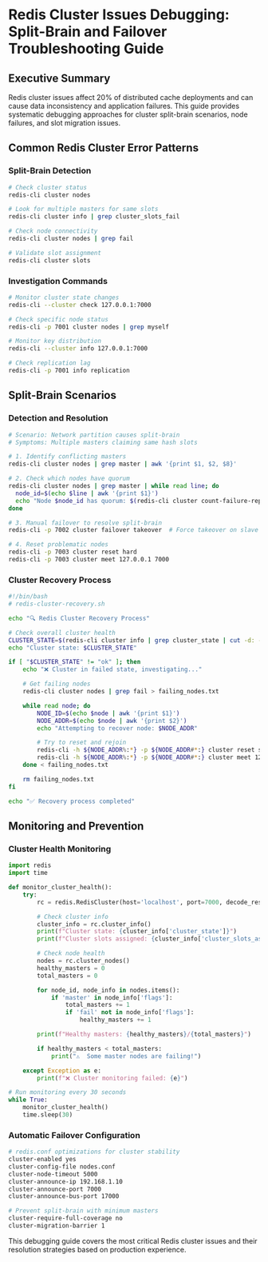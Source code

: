 # Redis Cluster Issues Debugging: Split-Brain and Failover Troubleshooting Guide

## Executive Summary

Redis cluster issues affect 20% of distributed cache deployments and can cause data inconsistency and application failures. This guide provides systematic debugging approaches for cluster split-brain scenarios, node failures, and slot migration issues.

## Common Redis Cluster Error Patterns

### Split-Brain Detection
```bash
# Check cluster status
redis-cli cluster nodes

# Look for multiple masters for same slots
redis-cli cluster info | grep cluster_slots_fail

# Check node connectivity
redis-cli cluster nodes | grep fail

# Validate slot assignment
redis-cli cluster slots
```

### Investigation Commands
```bash
# Monitor cluster state changes
redis-cli --cluster check 127.0.0.1:7000

# Check specific node status
redis-cli -p 7001 cluster nodes | grep myself

# Monitor key distribution
redis-cli --cluster info 127.0.0.1:7000

# Check replication lag
redis-cli -p 7001 info replication
```

## Split-Brain Scenarios

### Detection and Resolution
```bash
# Scenario: Network partition causes split-brain
# Symptoms: Multiple masters claiming same hash slots

# 1. Identify conflicting masters
redis-cli cluster nodes | grep master | awk '{print $1, $2, $8}'

# 2. Check which nodes have quorum
redis-cli cluster nodes | grep master | while read line; do
  node_id=$(echo $line | awk '{print $1}')
  echo "Node $node_id has quorum: $(redis-cli cluster count-failure-reports $node_id)"
done

# 3. Manual failover to resolve split-brain
redis-cli -p 7002 cluster failover takeover  # Force takeover on slave

# 4. Reset problematic nodes
redis-cli -p 7003 cluster reset hard
redis-cli -p 7003 cluster meet 127.0.0.1 7000
```

### Cluster Recovery Process
```bash
#!/bin/bash
# redis-cluster-recovery.sh

echo "🔍 Redis Cluster Recovery Process"

# Check overall cluster health
CLUSTER_STATE=$(redis-cli cluster info | grep cluster_state | cut -d: -f2)
echo "Cluster state: $CLUSTER_STATE"

if [ "$CLUSTER_STATE" != "ok" ]; then
    echo "❌ Cluster in failed state, investigating..."

    # Get failing nodes
    redis-cli cluster nodes | grep fail > failing_nodes.txt

    while read node; do
        NODE_ID=$(echo $node | awk '{print $1}')
        NODE_ADDR=$(echo $node | awk '{print $2}')
        echo "Attempting to recover node: $NODE_ADDR"

        # Try to reset and rejoin
        redis-cli -h ${NODE_ADDR%:*} -p ${NODE_ADDR#*:} cluster reset soft
        redis-cli -h ${NODE_ADDR%:*} -p ${NODE_ADDR#*:} cluster meet 127.0.0.1 7000
    done < failing_nodes.txt

    rm failing_nodes.txt
fi

echo "✅ Recovery process completed"
```

## Monitoring and Prevention

### Cluster Health Monitoring
```python
import redis
import time

def monitor_cluster_health():
    try:
        rc = redis.RedisCluster(host='localhost', port=7000, decode_responses=True)

        # Check cluster info
        cluster_info = rc.cluster_info()
        print(f"Cluster state: {cluster_info['cluster_state']}")
        print(f"Cluster slots assigned: {cluster_info['cluster_slots_assigned']}")

        # Check node health
        nodes = rc.cluster_nodes()
        healthy_masters = 0
        total_masters = 0

        for node_id, node_info in nodes.items():
            if 'master' in node_info['flags']:
                total_masters += 1
                if 'fail' not in node_info['flags']:
                    healthy_masters += 1

        print(f"Healthy masters: {healthy_masters}/{total_masters}")

        if healthy_masters < total_masters:
            print("⚠️  Some master nodes are failing!")

    except Exception as e:
        print(f"❌ Cluster monitoring failed: {e}")

# Run monitoring every 30 seconds
while True:
    monitor_cluster_health()
    time.sleep(30)
```

### Automatic Failover Configuration
```bash
# redis.conf optimizations for cluster stability
cluster-enabled yes
cluster-config-file nodes.conf
cluster-node-timeout 5000
cluster-announce-ip 192.168.1.10
cluster-announce-port 7000
cluster-announce-bus-port 17000

# Prevent split-brain with minimum masters
cluster-require-full-coverage no
cluster-migration-barrier 1
```

This debugging guide covers the most critical Redis cluster issues and their resolution strategies based on production experience.